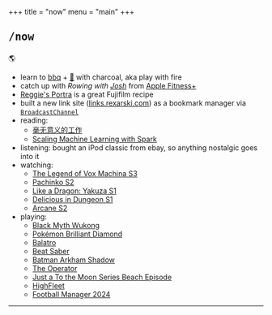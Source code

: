 +++
title = "now"
menu = "main"
+++

## <pre>/now</pre>

🌎

- learn to [bbq](https://www.kamadojoe.com/products/joe-jr-with-cast-iron-stand) + [🍕](https://ooni.com/products/ooni-karu-12g) with charcoal, aka play with fire
- catch up with *Rowing with [Josh](https://www.instagram.com/joshcrosbyfitness/?hl=en)* from [Apple Fitness+](https://www.apple.com/apple-fitness-plus/)
- [Reggie's Portra](https://www.youtube.com/watch?v=t15X8HGt1ms) is a great Fujifilm recipe
- built a new link site ([links.rexarski.com](http://links.rexarski.com)) as a bookmark manager via [`BroadcastChannel`](https://github.com/ccbikai/BroadcastChannel)
- reading:
  - [毫无意义的工作](https://m.douban.com/book/subject/35929434/)
  - [Scaling Machine Learning with Spark](https://www.oreilly.com/library/view/scaling-machine-learning/9781098106812/)
- listening: bought an iPod classic from ebay, so anything nostalgic goes into it
- watching:
  - [The Legend of Vox Machina S3](https://www.imdb.com/title/tt11247158/)
  - [Pachinko S2](https://www.imdb.com/title/tt8888462/)
  - [Like a Dragon: Yakuza S1](https://www.imdb.com/title/tt32536952/episodes/?season=1)
  - [Delicious in Dungeon S1](https://www.imdb.com/title/tt21621494/episodes/?season=1)
  - [Arcane S2](https://www.imdb.com/title/tt11126994/)
- playing:
  - [Black Myth Wukong](https://store.steampowered.com/app/2358720/_/)
  - [Pokémon Brilliant Diamond](https://diamondpearl.pokemon.com/en-us/)
  - [Balatro](https://store.steampowered.com/app/2379780/Balatro/)
  - [Beat Saber](https://beatsaber.com)
  - [Batman Arkham Shadow](https://www.meta.com/experiences/batman-arkham-shadow/3551691271620960/)
  - [The Operator](https://store.steampowered.com/app/1771980/_The_Operator/)
  - [Just a To the Moon Series Beach Episode](https://store.steampowered.com/app/2159210/Just_a_To_the_Moon_Series_Beach_Episode/)
  - [HighFleet](https://store.steampowered.com/app/1434950/HighFleet/)
  - [Football Manager 2024](https://store.steampowered.com/app/2252570/Football_Manager_2024/)

***
